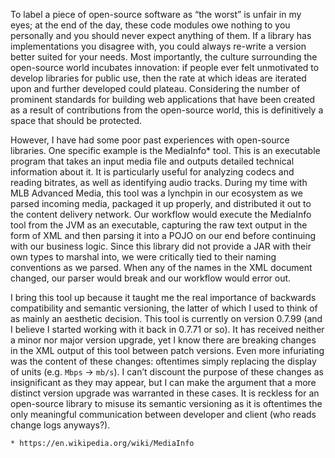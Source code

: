 To label a piece of open-source software as “the worst” is unfair in my eyes; at the end of the day, these code modules owe nothing to you personally and you should never expect anything of them.  If a library has implementations you disagree with, you could always re-write a version better suited for your needs.  Most importantly, the culture surrounding the open-source world incubates innovation: if people ever felt unmotivated to develop libraries for public use, then the rate at which ideas are iterated upon and further developed could plateau.  Considering the number of prominent standards for building web applications that have been created as a result of contributions from the open-source world, this is definitively a space that should be protected.

However, I have had some poor past experiences with open-source libraries. One specific example is the MediaInfo* tool.  This is an executable program that takes an input media file and outputs detailed technical information about it.  It is particularly useful for analyzing codecs and reading bitrates, as well as identifying audio tracks.  During my time with MLB Advanced Media, this tool was a lynchpin in our ecosystem as we parsed incoming media, packaged it up properly, and distributed it out to the content delivery network.  Our workflow would execute the MediaInfo tool from the JVM as an executable, capturing the raw text output in the form of XML and then parsing it into a POJO on our end before continuing with our business logic.  Since this library did not provide a JAR with their own types to marshal into, we were critically tied to their naming conventions as we parsed.  When any of the names in the XML document changed, our parser would break and our workflow would error out.

I bring this tool up because it taught me the real importance of backwards compatibility and semantic versioning, the latter of which I used to think of as mainly an aesthetic decision.  This tool is currently on version 0.7.99 (and I believe I started working with it back in 0.7.71 or so).  It has received neither a minor nor major version upgrade, yet I know there are breaking changes in the XML output of this tool between patch versions.  Even more infuriating was the content of these changes: oftentimes simply replacing the display of units (e.g. `Mbps` -> `mb/s`).  I can’t discount the purpose of these changes as insignificant as they may appear, but I can make the argument that a more distinct version upgrade was warranted in these cases.  It is reckless for an open-source library to misuse its semantic versioning as it is oftentimes the only meaningful communication between developer and client (who reads change logs anyways?).

```cmd
* https://en.wikipedia.org/wiki/MediaInfo
```

